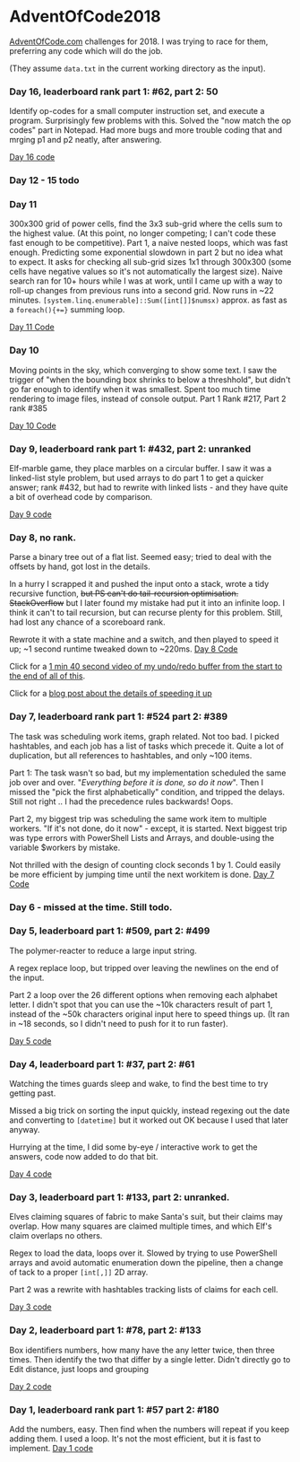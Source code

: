 # AdventOfCode2018

[AdventOfCode.com](http://www.adventofcode.com) challenges for 2018.
I was trying to race for them,  preferring any code which will do the job.

(They assume `data.txt` in the current working directory as the input).

### Day 16, leaderboard rank part 1: #62, part 2: 50
Identify op-codes for a small computer instruction set, 
and execute a program.
Surprisingly few problems with this.
Solved the "now match the op codes" part in Notepad.
Had more bugs and more trouble coding that and mrging p1 and p2 neatly, after answering.

[Day 16 code](https://github.com/HumanEquivalentUnit/AdventOfCode2018/blob/master/2018-12-16-PowerShell-p1-and-p2.ps1)

### Day 12 - 15 todo

### Day 11
300x300 grid of power cells, find the 3x3 sub-grid where the cells sum to the highest value.
(At this point, no longer competing; I can't code these fast enough to be competitive).
Part 1, a naive nested loops, which was fast enough. 
Predicting some exponential slowdown in part 2 but no idea what to expect.
It asks for checking all sub-grid sizes 1x1 through 300x300
(some cells have negative values so it's not automatically the largest size).
Naive search ran for 10+ hours while I was at work, 
until I came up with a way to roll-up changes from previous runs into a second grid.
Now runs in ~22 minutes. 
`[system.linq.enumerable]::Sum([int[]]$numsx)` approx. as fast as a `foreach(){+=}` summing loop.

[Day 11 Code](https://github.com/HumanEquivalentUnit/AdventOfCode2018/blob/master/2018-12-11-PowerShell-p1-and-p2.ps1)

### Day 10
Moving points in the sky, which converging to show some text.
I saw the trigger of "when the bounding box shrinks to below a threshhold", 
but didn't go far enough to identify when it was smallest. 
Spent too much time rendering to image files, instead of console output.
Part 1 Rank #217, Part 2 rank #385

[Day 10 Code](https://github.com/HumanEquivalentUnit/AdventOfCode2018/blob/master/2018-12-10-PowerShell-p1-and-p2.ps1)

### Day 9, leaderboard rank part 1: #432, part 2: unranked
Elf-marble game, they place marbles on a circular buffer.
I saw it was a linked-list style problem, 
but used arrays to do part 1 to get a quicker answer; rank #432,
but had to rewrite with linked lists - and they have quite a bit of overhead code by comparison.

[Day 9 code](https://github.com/HumanEquivalentUnit/AdventOfCode2018/blob/master/2018-12-09-PowerShell-p1-and-p2.ps1)

### Day 8, no rank.
Parse a binary tree out of a flat list.
Seemed easy; tried to deal with the offsets by hand, got lost in the details.

In a hurry I scrapped it and pushed the input onto a stack,
wrote a tidy recursive function, ~~but PS can't do tail-recursion optimisation.
StackOverflow~~ but I later found my mistake had put it into an infinite loop.
I think it can't to tail recursion, but can recurse plenty for this problem.
Still, had lost any chance of a scoreboard rank.

Rewrote it with a state machine and a switch, 
and then played to speed it up; ~1 second runtime tweaked down to ~220ms.
[Day 8 Code](https://github.com/HumanEquivalentUnit/AdventOfCode2018/blob/master/2018-12-08-PowerShell-p1-and-p2.ps1)

Click for a [1 min 40 second video of my undo/redo buffer from the start to the end of all of this](https://streamable.com/8lnzs).

Click for a [blog post about the details of speeding it up](https://humanequivalentunit.github.io/Speed-Tweaks-AoC-Day-8/)

### Day 7, leaderboard rank part 1: #524 part 2: #389
The task was scheduling work items, graph related. Not too bad.
I picked hashtables, and each job has a list of tasks which precede it.
Quite a lot of duplication, but all references to hashtables, and only ~100 items.

Part 1: The task wasn't so bad, but my implementation scheduled
the same job over and over. "*Everything before it is done, so do it now*". 
Then I missed the "pick the first alphabetically" condition, and tripped the delays.
Still not right .. I had the precedence rules backwards! Oops.

Part 2, my biggest trip was scheduling the same work item to multiple workers.
"If it's not done, do it now" - except, it is started. 
Next biggest trip was type errors with PowerShell Lists and Arrays,
and double-using the variable $workers by mistake.

Not thrilled with the design of counting clock seconds 1 by 1.
Could easily be more efficient by jumping time until the next workitem is done.
[Day 7 Code](https://github.com/HumanEquivalentUnit/AdventOfCode2018/blob/master/2018-12-07-PowerShell-p1-and-p2.ps1)

### Day 6 - missed at the time. Still todo.

### Day 5, leaderboard part 1: #509, part 2: #499
The polymer-reacter to reduce a large input string.

A regex replace loop, but tripped over leaving the newlines on the end of the input.

Part 2 a loop over the 26 different options when removing each alphabet letter.
I didn't spot that you can use the ~10k characters result of part 1,
instead of the ~50k characters original input here to speed things up.
(It ran in ~18 seconds, so I didn't need to push for it to run faster).

[Day 5 code](https://github.com/HumanEquivalentUnit/AdventOfCode2018/blob/master/2018-12-05-PowerShell-p1-and-p2.ps1)


### Day 4, leaderboard part 1: #37, part 2: #61
Watching the times guards sleep and wake, to find the best time to try getting past.

Missed a big trick on sorting the input quickly,
instead regexing out the date and converting to `[datetime]` 
but it worked out OK because I used that later anyway.

Hurrying at the time, I did some by-eye / interactive work to get the answers, 
code now added to do that bit.

[Day 4 code](https://github.com/HumanEquivalentUnit/AdventOfCode2018/blob/master/2018-12-04-PowerShell-p1-and-p2.ps1)

### Day 3, leaderboard part 1: #133, part 2: unranked.
Elves claiming squares of fabric to make Santa's suit, 
but their claims may overlap. How many squares are claimed multiple times,
and which Elf's claim overlaps no others.

Regex to load the data, loops over it.
Slowed by trying to use PowerShell arrays and avoid automatic enumeration
down the pipeline, then a change of tack to a proper `[int[,]]` 2D array.

Part 2 was a rewrite with hashtables tracking lists of claims for each cell.

[Day 3 code](https://github.com/HumanEquivalentUnit/AdventOfCode2018/blob/master/2018-12-03-PowerShell-p1-and-p2.ps1)

### Day 2, leaderboard part 1: #78, part 2: #133
Box identifiers numbers, how many have the any letter twice, then three times.
Then identify the two that differ by a single letter.
Didn't directly go to Edit distance, just loops and grouping

[Day 2 code](https://github.com/HumanEquivalentUnit/AdventOfCode2018/blob/master/2018-12-02-PowerShell-p1-and-p2.ps1)

### Day 1, leaderboard rank part 1: #57 part 2: #180
Add the numbers, easy. 
Then find when the numbers will repeat if you keep adding them.
I used a loop. It's not the most efficient, but it is fast to implement.
[Day 1 code](https://github.com/HumanEquivalentUnit/AdventOfCode2018/blob/master/2018-12-01-PowerShell-p1-and-p2.ps1)
